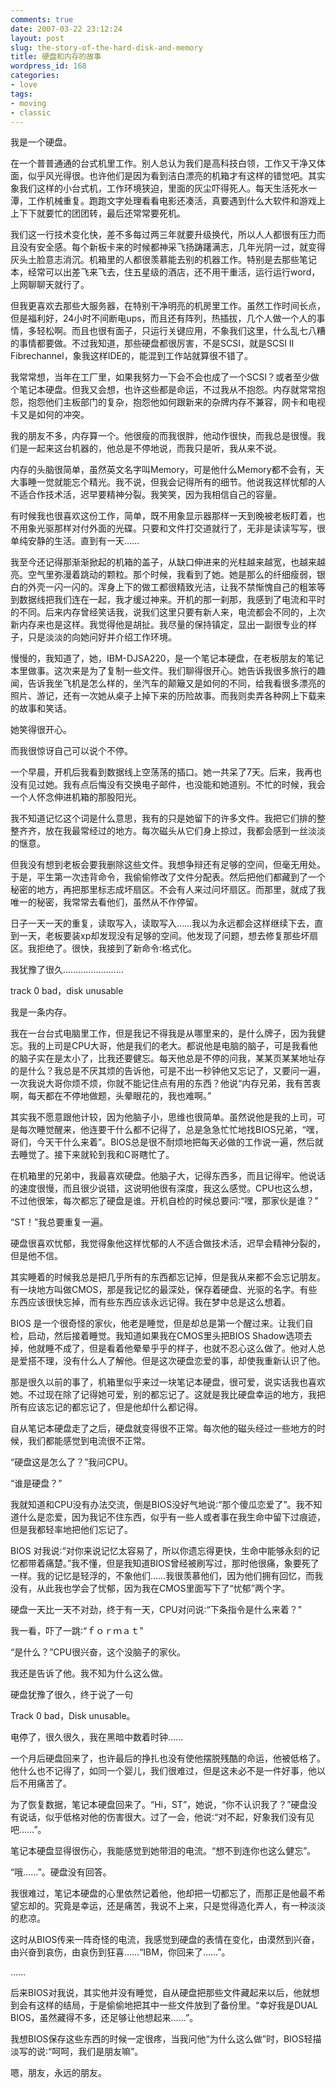 ```yaml
---
comments: true
date: 2007-03-22 23:12:24
layout: post
slug: the-story-of-the-hard-disk-and-memory
title: 硬盘和内存的故事
wordpress_id: 168
categories:
- love
tags:
- moving
- classic
---
```


我是一个硬盘。

在一个普普通通的台式机里工作。别人总认为我们是高科技白领，工作又干净又体面，似乎风光得很。也许他们是因为看到洁白漂亮的机箱才有这样的错觉吧。其实象我们这样的小台式机，工作环境狭迫，里面的灰尘吓得死人。每天生活死水一潭，工作机械重复。跑跑文字处理看看电影还凑活，真要遇到什么大软件和游戏上上下下就要忙的团团转，最后还常常要死机。



我们这一行技术变化快，差不多每过两三年就要升级换代，所以人人都很有压力而且没有安全感。每个新板卡来的时候都神采飞扬踌躇满志，几年光阴一过，就变得灰头土脸意志消沉。机箱里的人都很羡慕能去别的机器工作。特别是去那些笔记本，经常可以出差飞来飞去，住五星级的酒店，还不用干重活，运行运行word，上网聊聊天就行了。

但我更喜欢去那些大服务器，在特别干净明亮的机房里工作。虽然工作时间长点，但是福利好，24小时不间断电ups，而且还有阵列，热插拔，几个人做一个人的事情，多轻松啊。而且也很有面子，只运行关键应用，不象我们这里，什么乱七八糟的事情都要做。不过我知道，那些硬盘都很厉害，不是SCSI，就是SCSI II Fibrechannel，象我这样IDE的，能混到工作站就算很不错了。

我常常想，当年在工厂里，如果我努力一下会不会也成了一个SCSI？或者至少做个笔记本硬盘。但我又会想，也许这些都是命运，不过我从不抱怨。内存就常常抱怨，抱怨他们主板部门的复杂，抱怨他如何跟新来的杂牌内存不兼容，网卡和电视卡又是如何的冲突。

我的朋友不多，内存算一个。他很瘦的而我很胖，他动作很快，而我总是很慢。我们是一起来这台机器的，他总是不停地说，而我只是听，我从来不说。

内存的头脑很简单，虽然英文名字叫Memory，可是他什么Memory都不会有，天大事睡一觉就能忘个精光。我不说，但我会记得所有的细节。他说我这样忧郁的人不适合作技术活，迟早要精神分裂。我笑笑，因为我相信自己的容量。

有时候我也很喜欢这份工作，简单，既不用象显示器那样一天到晚被老板盯着，也不用象光驱那样对付外面的光碟。只要和文件打交道就行了，无非是读读写写，很单纯安静的生活。直到有一天……

我至今还记得那渐渐掀起的机箱的盖子，从缺口伸进来的光柱越来越宽，也越来越亮。空气里弥漫着跳动的颗粒。那个时候，我看到了她。她是那么的纤细瘦弱，银白的外壳一闪一闪的。浑身上下的做工都很精致光洁，让我不禁惭愧自己的粗笨等到数据线把我们连在一起，我才缓过神来。开机的那一刹那，我感到了电流和平时的不同。后来内存曾经笑话我，说我们这里只要有新人来，电流都会不同的，上次新内存来也是这样。我觉得他是胡扯。我尽量的保持镇定，显出一副很专业的样子，只是淡淡的向她问好并介绍工作环境。

慢慢的，我知道了，她，IBM-DJSA220，是一个笔记本硬盘，在老板朋友的笔记本里做事。这次来是为了复制一些文件。我们聊得很开心。她告诉我很多旅行的趣闻，告诉我坐飞机是怎么样的，坐汽车的颠簸又是如何的不同，给我看很多漂亮的照片、游记，还有一次她从桌子上掉下来的历险故事。而我则卖弄各种网上下载来的故事和笑话。

她笑得很开心。

而我很惊讶自己可以说个不停。

一个早晨，开机后我看到数据线上空荡荡的插口。她一共呆了7天。后来，我再也没有见过她。我有点后悔没有交换电子邮件，也没能和她道别。不忙的时候，我会一个人怀念伸进机箱的那股阳光。

我不知道记忆这个词是什么意思，我有的只是她留下的许多文件。我把它们排的整整齐齐，放在我最常经过的地方。每次磁头从它们身上掠过，我都会感到一丝淡淡的惬意。

但我没有想到老板会要我删除这些文件。我想争辩还有足够的空间，但毫无用处。于是，平生第一次违背命令，我偷偷修改了文件分配表。然后把他们都藏到了一个秘密的地方，再把那里标志成坏扇区。不会有人来过问坏扇区。而那里，就成了我唯一的秘密，我常常去看他们，虽然从不作停留。

日子一天一天的重复，读取写入，读取写入……我以为永远都会这样继续下去，直到一天，老板要装xp却发现没有足够的空间。他发现了问题，想去修复那些坏扇区。我拒绝了。很快，我接到了新命令∶格式化。

我犹豫了很久……………………

track 0 bad，disk unusable





我是一条内存。

我在一台台式电脑里工作，但是我记不得我是从哪里来的，是什么牌子，因为我健忘。我的上司是CPU大哥，他是我们的老大。都说他是电脑的脑子，可是我看他的脑子实在是太小了，比我还要健忘。每天他总是不停的问我，某某页某某地址存的是什么？我总是不厌其烦的告诉他，可是不出一秒钟他又忘记了，又要问一遍，一次我说大哥你烦不烦，你就不能记住点有用的东西？他说“内存兄弟，我有苦衷啊，每天都在不停地做题，头晕眼花的，我也难啊。”

其实我不愿意跟他计较，因为他脑子小，思维也很简单。虽然说他是我的上司，可是每次睡觉醒来，他连要干什么都不记得了，总是急急忙忙地找BIOS兄弟，“嘿，哥们，今天干什么来着”。BIOS总是很不耐烦地把每天必做的工作说一遍，然后就去睡觉了。接下来就轮到我和C哥瞎忙了。

在机箱里的兄弟中，我最喜欢硬盘。他脑子大，记得东西多，而且记得牢。他说话的速度很慢，而且很少说错，这说明他很有深度，我这么感觉。CPU也这么想，不过他很笨，每次都忘了硬盘是谁。开机自检的时候总要问∶“嘿，那家伙是谁？”

“ST！”我总要重复一遍。

硬盘很喜欢忧郁，我觉得象他这样忧郁的人不适合做技术活，迟早会精神分裂的，但是他不信。

其实睡着的时候我总是把几乎所有的东西都忘记掉，但是我从来都不会忘记朋友。有一块地方叫做CMOS，那是我记忆的最深处，保存着硬盘、光驱的名字。有些东西应该很快忘掉，而有些东西应该永远记得。我在梦中总是这么想着。

BIOS 是一个很奇怪的家伙，他老是睡觉，但是却总是第一个醒过来。让我们自检，启动，然后接着睡觉。我知道如果我在CMOS里头把BIOS Shadow选项去掉，他就睡不成了，但是看着他晕晕乎乎的样子，也就不忍心这么做了。他对人总是爱搭不理，没有什么人了解他。但是这次硬盘恋爱的事，却使我重新认识了他。

那是很久以前的事了，机箱里似乎来过一块笔记本硬盘，很可爱，说实话我也喜欢她。不过现在除了记得她可爱，别的都忘记了。这就是我比硬盘幸运的地方，我把所有应该忘记的都忘记了，但是他却什么都记得。

自从笔记本硬盘走了之后，硬盘就变得很不正常。每次他的磁头经过一些地方的时候，我们都能感觉到电流很不正常。

“硬盘这是怎么了？”我问CPU。

“谁是硬盘？”

我就知道和CPU没有办法交流，倒是BIOS没好气地说∶“那个傻瓜恋爱了”。我不知道什么是恋爱，因为我记不住东西，似乎有一些人或者事在我生命中留下过痕迹，但是我都轻率地把他们忘记了。

BIOS 对我说∶“对你来说记忆太容易了，所以你遗忘得更快，生命中能够永刻的记忆都带着痛楚。”我不懂，但是我知道BIOS曾经被刷写过，那时他很痛，象要死了一样。我的记忆是轻浮的，不象他们……我很羡慕他们，因为他们拥有回忆，而我没有，从此我也学会了忧郁，因为我在CMOS里面写下了“忧郁”两个字。

硬盘一天比一天不对劲，终于有一天，CPU对问说∶“下条指令是什么来着？”

我一看，吓了一跳∶“ｆｏｒｍａｔ”

“是什么？”CPU很兴奋，这个没脑子的家伙。

我还是告诉了他。我不知为什么这么做。

硬盘犹豫了很久，终于说了一句

Track 0 bad，Disk unusable。

电停了，很久很久，我在黑暗中数着时钟……

一个月后硬盘回来了，也许最后的挣扎也没有使他摆脱残酷的命运，他被低格了。他什么也不记得了，如同一个婴儿，我们很难过，但是这未必不是一件好事，他以后不用痛苦了。

为了恢复数据，笔记本硬盘回来了。“Hi，ST”，她说，“你不认识我了？”硬盘没有说话，似乎低格对他的伤害很大。过了一会，他说∶“对不起，好象我们没有见吧……”。

笔记本硬盘显得很伤心，我能感觉到她带泪的电流。“想不到连你也这么健忘”。

“哦……”。硬盘没有回答。

我很难过，笔记本硬盘的心里依然记着他，他却把一切都忘了，而那正是他最不希望忘却的。究竟是幸运，还是痛苦，我说不上来，只是觉得造化弄人，有一种淡淡的悲凉。

这时从BIOS传来一阵奇怪的电流，我感觉到硬盘的表情在变化，由漠然到兴奋，由兴奋到哀伤，由哀伤到狂喜……“IBM，你回来了……”。

……

后来BIOS对我说，其实他并没有睡觉，自从硬盘把那些文件藏起来以后，他就想到会有这样的结局，于是偷偷地把其中一些文件放到了备份里。“幸好我是DUAL BIOS，虽然藏得不多，还足够让他想起来……”。

我想BIOS保存这些东西的时候一定很疼，当我问他“为什么这么做”时，BIOS轻描淡写的说∶“呵呵，我们是朋友嘛”。

嗯，朋友，永远的朋友。 
